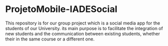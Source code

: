 # ProjetoMobile-IADESocial
This repository is for our group project which is a social media app for the students of our University. its main purpose is to facilitate the integration of new students and the communication between existing students, whether their in the same course or a different one.

